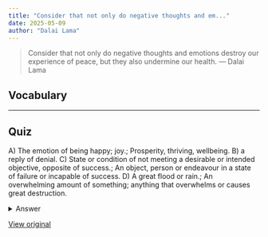 ```yaml
---
title: "Consider that not only do negative thoughts and em..."
date: 2025-05-09
author: "Dalai Lama"
---
```


> Consider that not only do negative thoughts and emotions destroy our experience of peace, but they also undermine our health.
> — Dalai Lama

## Vocabulary
****  


## Quiz
A) The emotion of being happy; joy.; Prosperity, thriving, wellbeing.
B) a reply of denial.
C) State or condition of not meeting a desirable or intended objective, opposite of success.; An object, person or endeavour in a state of failure or incapable of success.
D) A great flood or rain.; An overwhelming amount of something; anything that overwhelms or causes great destruction.

<details>
<summary>Answer</summary>
B) a reply of denial.
</details>

[View original](https://t.me/c/2696929880/158)
